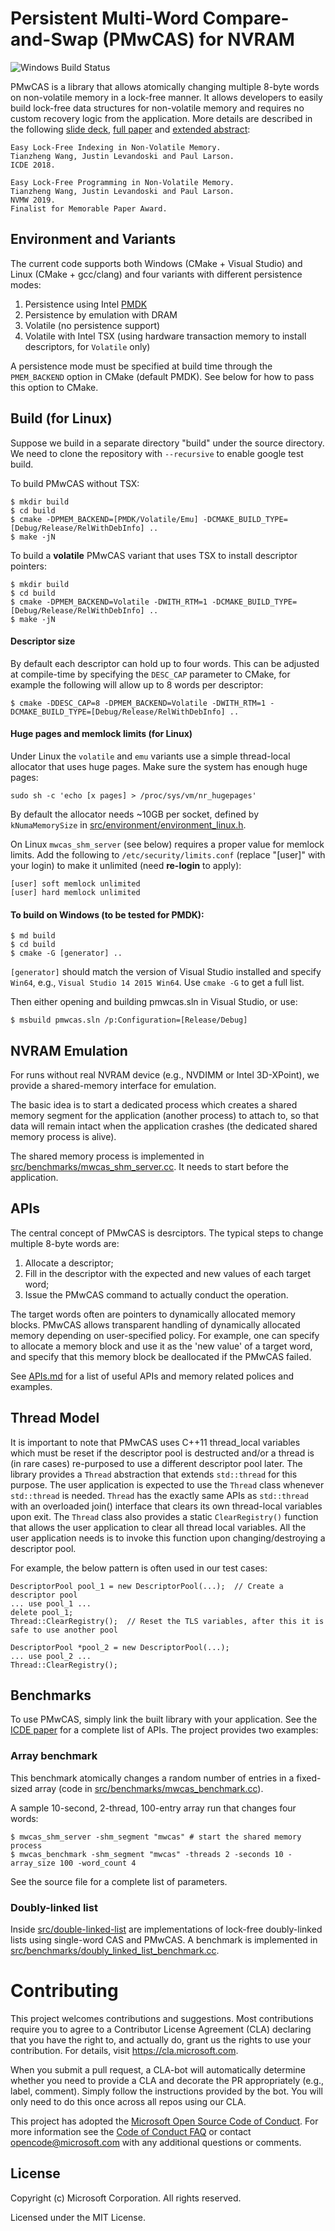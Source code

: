 # Persistent Multi-Word Compare-and-Swap (PMwCAS) for NVRAM

![Windows Build Status](https://justinlevandoski.visualstudio.com/_apis/public/build/definitions/c59a8e03-b063-4da5-8b4b-b0092d61c7cb/3/badge "Windows Build Status")

PMwCAS is a library that allows atomically changing multiple 8-byte words on non-volatile memory in a lock-free manner. It allows developers to easily build lock-free data structures for non-volatile memory and requires no custom recovery logic from the application. More details are described in the following [slide deck](http://www.cs.sfu.ca/~tzwang/pmwcas-slides.pdf), [full paper](http://justinlevandoski.org/papers/ICDE18_mwcas.pdf) and [extended abstract](http://www.cs.sfu.ca/~tzwang/pmwcas-nvmw.pdf):

```
Easy Lock-Free Indexing in Non-Volatile Memory.
Tianzheng Wang, Justin Levandoski and Paul Larson.
ICDE 2018.
```
```
Easy Lock-Free Programming in Non-Volatile Memory.
Tianzheng Wang, Justin Levandoski and Paul Larson.
NVMW 2019.
Finalist for Memorable Paper Award.
```

## Environment and Variants

The current code supports both Windows (CMake + Visual Studio) and Linux (CMake + gcc/clang) and four variants with different persistence modes:

1. Persistence using Intel [PMDK](https://pmem.io)
2. Persistence by emulation with DRAM
3. Volatile (no persistence support)
4. Volatile with Intel TSX (using hardware transaction memory to install descriptors, for `Volatile` only)

A persistence mode must be specified at build time through the `PMEM_BACKEND` option in CMake (default PMDK). See below for how to pass this option to CMake.

## Build (for Linux)
Suppose we build in a separate directory "build" under the source directory.
We need to clone the repository with `--recursive` to enable google test build.

To build PMwCAS without TSX:
```
$ mkdir build
$ cd build
$ cmake -DPMEM_BACKEND=[PMDK/Volatile/Emu] -DCMAKE_BUILD_TYPE=[Debug/Release/RelWithDebInfo] ..
$ make -jN
```

To build a **volatile** PMwCAS variant that uses TSX to install descriptor pointers:
```
$ mkdir build
$ cd build
$ cmake -DPMEM_BACKEND=Volatile -DWITH_RTM=1 -DCMAKE_BUILD_TYPE=[Debug/Release/RelWithDebInfo] ..
$ make -jN
```

#### Descriptor size
By default each descriptor can hold up to four words. This can be adjusted at compile-time by specifying the `DESC_CAP` parameter to CMake, for example the following will allow up to 8 words per descriptor:
```
$ cmake -DDESC_CAP=8 -DPMEM_BACKEND=Volatile -DWITH_RTM=1 -DCMAKE_BUILD_TYPE=[Debug/Release/RelWithDebInfo] ..
```

#### Huge pages and memlock limits (for Linux)

Under Linux the `volatile` and `emu` variants use a simple thread-local allocator that uses huge pages. Make sure the system has enough huge pages:
```
sudo sh -c 'echo [x pages] > /proc/sys/vm/nr_hugepages'
```
By default the allocator needs ~10GB per socket, defined by `kNumaMemorySize` in [src/environment/environment_linux.h](./src/environment/environment_linux.h).

On Linux `mwcas_shm_server` (see below) requires a proper value for memlock limits. Add the following to `/etc/security/limits.conf` (replace "[user]" with your login) to make it unlimited (need **re-login** to apply):
```
[user] soft memlock unlimited
[user] hard memlock unlimited
```

#### To build on Windows (to be tested for PMDK):

```
$ md build
$ cd build
$ cmake -G [generator] ..
```

`[generator]` should match the version of Visual Studio installed and specify `Win64`, e.g., `Visual Studio 14 2015 Win64`. Use `cmake -G` to get a full list.

Then either opening and building pmwcas.sln in Visual Studio, or use:

```
$ msbuild pmwcas.sln /p:Configuration=[Release/Debug]
```

## NVRAM Emulation

For runs without real NVRAM device (e.g., NVDIMM or Intel 3D-XPoint), we provide a shared-memory interface for emulation. 

The basic idea is to start a dedicated process which creates a shared memory segment for the application (another process) to attach to, so that data will remain intact when the application crashes (the dedicated shared memory process is alive).

The shared memory process is implemented in [src/benchmarks/mwcas_shm_server.cc](./src/benchmarks/mwcas_shm_server.cc). It needs to start before the application.

## APIs

The central concept of PMwCAS is desrciptors. The typical steps to change multiple 8-byte words are:
1. Allocate a descriptor;
2. Fill in the descriptor with the expected and new values of each target word;
3. Issue the PMwCAS command to actually conduct the operation.

The target words often are pointers to dynamically allocated memory blocks. PMwCAS allows transparent handling of dynamically allocated memory depending on user-specified policy. For example, one can specify to allocate a memory block and use it as the 'new value' of a target word, and specify that this memory block be deallocated if the PMwCAS failed.

See [APIs.md](./APIs.md) for a list of useful APIs and memory related polices and examples.

## Thread Model

It is important to note that PMwCAS uses C++11 thread_local variables which must be reset if the descriptor pool is destructed and/or a thread is (in rare cases) re-purposed to use a different descriptor pool later. The library provides a `Thread` abstraction that extends `std::thread` for this purpose. The user application is expected to use the `Thread` class whenever `std::thread` is needed. `Thread` has the exactly same APIs as `std::thread` with an overloaded join() interface that clears its own thread-local variables upon exit. The `Thread` class also provides a static `ClearRegistry()` function that allows the user application to clear all thread local variables. All the user application needs is to invoke this function upon changing/destroying a descriptor pool.

For example, the below pattern is often used in our test cases:

```
DescriptorPool pool_1 = new DescriptorPool(...);  // Create a descriptor pool
... use pool_1 ...
delete pool_1;
Thread::ClearRegistry();  // Reset the TLS variables, after this it is safe to use another pool

DescriptorPool *pool_2 = new DescriptorPool(...);
... use pool_2 ...
Thread::ClearRegistry();
```

## Benchmarks

To use PMwCAS, simply link the built library with your application. See the [ICDE paper](http://justinlevandoski.org/papers/ICDE18_mwcas.pdf) for a complete list of APIs. The project provides two examples:

### Array benchmark
This benchmark atomically changes a random number of entries in a fixed-sized array (code in [src/benchmarks/mwcas_benchmark.cc](./src/benchmarks/mwcas_benchmark.cc)). 

A sample 10-second, 2-thread, 100-entry array run that changes four words:

```
$ mwcas_shm_server -shm_segment "mwcas" # start the shared memory process
$ mwcas_benchmark -shm_segment "mwcas" -threads 2 -seconds 10 -array_size 100 -word_count 4
```
See the source file for  a complete list of parameters.

### Doubly-linked list
Inside [src/double-linked-list](./src/double-linked-list) are implementations of  lock-free doubly-linked lists using single-word CAS and PMwCAS. A benchmark is implemented in [src/benchmarks/doubly_linked_list_benchmark.cc](./src/benchmarks/doubly_linked_list_benchmark.cc).

# Contributing

This project welcomes contributions and suggestions.  Most contributions require you to agree to a
Contributor License Agreement (CLA) declaring that you have the right to, and actually do, grant us
the rights to use your contribution. For details, visit https://cla.microsoft.com.

When you submit a pull request, a CLA-bot will automatically determine whether you need to provide
a CLA and decorate the PR appropriately (e.g., label, comment). Simply follow the instructions
provided by the bot. You will only need to do this once across all repos using our CLA.

This project has adopted the [Microsoft Open Source Code of Conduct](https://opensource.microsoft.com/codeofconduct/).
For more information see the [Code of Conduct FAQ](https://opensource.microsoft.com/codeofconduct/faq/) or
contact [opencode@microsoft.com](mailto:opencode@microsoft.com) with any additional questions or comments.

## License

Copyright (c) Microsoft Corporation. All rights reserved.

Licensed under the MIT License.
